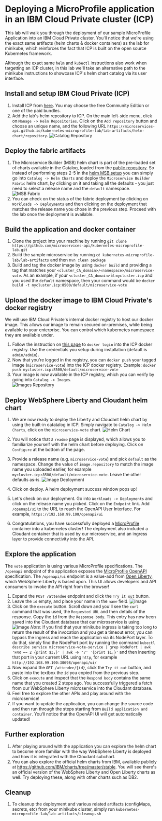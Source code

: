 # Deploying a MicroProfile application in an IBM Cloud Private cluster (ICP)

This lab will walk you through the deployment of our sample MicroProfile Application into an IBM Cloud Private cluster.  You'll notice that we're using the exact same artifacts (helm charts & docker containers) as the lab for minikube, which reinforces the fact that ICP is built on the open source Kubernetes framework.  

Although the exact same `helm` and `kubectl` instructions also work when targetting an ICP cluster, in this lab we'll take an alternative path to the minikube instructions to showcase ICP's helm chart catalog via its user interface.  


## Install and setup IBM Cloud Private (ICP)

1. Install ICP from [here](https://www.ibm.com/support/knowledgecenter/SSBS6K_2.1.0.1/installing/installing.html).  You may choose the free Community Edition or one of the paid bundles.  
1. Add the lab's helm repository to ICP.  On the main left-side menu, click on `Manage -> Helm Repositories`.  Click on the `Add repository` button and choose an unique name, and the following URL `https://microservices-api.github.io/kubernetes-microprofile-lab/lab-artifacts/helm-chart/repository`.
![Catalog Repository](images/helm_repo.png)


## Deploy the fabric artifacts

1. The Microservice Builder (MSB) helm chart is part of the pre-loaded set of charts available in the Catalog, loaded from the [public repository](https://github.com/ibm/charts). So instead of performing steps 2-5 in the [helm MSB setup](https://www.ibm.com/support/knowledgecenter/SS5PWC/setup.html#running-kubernetes-in-your-development-environment) you can simply go into `Catalog -> Helm Charts` and deploy the `Microservice Builder Fabric` helm chart, by clicking on it and taking all the defaults - you just need to select a release name and the `default` namespace.
![MSB Fabric](images/catalog_msb.png)
1.  You can check on the status of the fabric deployment by clicking on `Workloads -> Deployments` and then clicking on the deployment that matches the release name you chose in the previous step.  Proceed with the lab once the deployment is available.


## Build the application and docker container

1. Clone the project into your machine by running `git clone https://github.com/microservices-api/kubernetes-microprofile-lab.git`
1. Build the sample microservice by running `cd kubernetes-microprofile-lab/lab-artifacts` and then  `mvn clean package`
1. Build and tag the docker image by using `docker build` and providing a tag that matches your `<cluster_CA_domain>/<namespace>/microservice-vote`.   As an example, if your `<cluster_CA_domain>` is `mycluster.icp` and you used the `default` namespace, then your command would be `docker build -t mycluster.icp:8500/default/microservice-vote`

## Upload the docker image to IBM Cloud Private's docker registry

We will use IBM Cloud Private's internal docker registry to host our docker image.  This allows our image to remain secured on-premises, while being available to your enterprise.  You can control which kubernetes namespace they are available under.

1. Follow the instruction on [this page](https://www.ibm.com/support/knowledgecenter/en/SSBS6K_2.1.0.1/manage_images/using_docker_cli.html) to `docker login` into the ICP docker registry.  Use the credentials you setup during installation (default is `admin/admin`). 
1. Now that you're logged in the registry, you can `docker push` your tagged image (`microservice-vote`) into the ICP docker registry.  Example:  `docker push mycluster.icp:8500/default/microservice-vote`
1. Your image is now available in the ICP registry, which you can verify by going into `Catalog -> Images`.   
![Images Repository](images/images_repo.png)

## Deploy WebSphere Liberty and Cloudant helm chart

1. We are now ready to deploy the Liberty and Cloudant helm chart by using the built-in catatalog in ICP.  Simply navigate to `Catalog -> Helm Charts`, click on the `microservice-vote` chart.
![Helm Chart](images/chart.png)

1. You will notice that a `readme` page is displayed, which allows you to familiarize yourself with the helm chart before deploying.  Click on `Configure` at the bottom of the page.
1. Provide a release name (e.g. `microservice-vote`) and pick `default` as the namespace.  Change the value of `image.repository` to match the image name you uploaded earlier, for example `mycluster.icp:8500/default/microservice-vote`.  Leave the other defaults as-is.
![Image Deployment](images/image_deployment.png)

1. Click on deploy.  A helm deployment success window pops up!
1. Let's check on our deployment.  Go into `Workloads -> Deployments` and click on the release name you picked.  Click on the `Endpoint` link. Add `/openapi/ui` to the URL to reach the OpenAPI User Interface.   For example, `https://192.168.99.100/openapi/ui`
1. Congratulations, you have successfully deployed a [MicroProfile](http://microprofile.io/) container into a kubernetes cluster!  The deployment also included a Cloudant container that is used by our microservice, and an ingress layer to provide connectivity into the API.

## Explore the application

The `vote` application is using various MicroProfile specifications.  The `/openapi` endpoint of the application exposes the [MicroProfile OpenAPI](http://download.eclipse.org/microprofile/microprofile-open-api-1.0.1/microprofile-openapi-spec.html) specification.  The `/openapi/ui` endpoint is a value-add from [Open Liberty](https://openliberty.io/), which WebSphere Liberty is based upon.  This UI allows developers and API consumers to invoke the API right from the browser!

1. Expand the `POST /attendee` endpoint and click the `Try it out` button.
1. Leave the `id` empty, and place your name in the `name` field.
![image](images/post_screenshot.png)
1. Click on the `execute` button.  Scroll down and you'll see the `curl` command that was used, the `Requested URL` and then details of the response.  Copy the `id` from the `Response body`.  This entry has now been saved into the Cloudant database that our microservice is using.
![image](images/post_result.png)
*Note:*  If you find that your minikube ingress is taking too long to return the result of the invocation and you get a timeout error, you can bypass the ingress and reach the application via its NodePort layer.  To do that, simply find the NodePort port by running the command `kubectl describe service microservice-vote-service | grep NodePort | awk 'FNR == 2 {print $3;}' | awk -F '/' '{print $1;}'` and then inserting that port in your current URL using `http`, for example `http://192.168.99.100:30698/openapi/ui/`
1. Now expand the `GET /attendee/{id}`, click the `Try it out` button, and paste into the textbox the `id` you copied from the previous step.
1. Click on `execute` and inspect that the `Respond body` contains the same name that you created 2 steps ago. You successfully triggered a fetch from our WebSphere Liberty microservice into the Cloudant database.
1. Feel free to explore the other APIs and play around with the microservice!
1. If you want to update the application, you can change the source code and then run through the steps starting from `Build application and container`.  You'll notice that the OpenAPI UI will get automatically updated!

## Further exploration

1.  After playing around with the application you can explore the helm chart to become more familiar with the way WebSphere Liberty is deployed and how it is integrated with the Cloudant subchart.
1.  You can also explore the official helm charts from IBM, available publicly at https://github.com/IBM/charts/tree/master/stable.  You will see there's an official version of the WebSphere Liberty and Open Liberty charts as well.  Try deploying these, along with other charts such as DB2.  

## Cleanup

1. To cleanup the deployment and various related artifacts (configMaps, secrets, etc) from your minikube cluster, simply run `kubernetes-microprofile-lab/lab-artifacts/cleanup.sh`
